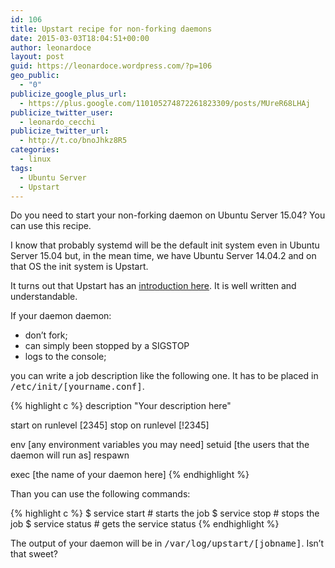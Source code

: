 ```yaml
---
id: 106
title: Upstart recipe for non-forking daemons
date: 2015-03-03T18:04:51+00:00
author: leonardoce
layout: post
guid: https://leonardoce.wordpress.com/?p=106
geo_public:
  - "0"
publicize_google_plus_url:
  - https://plus.google.com/110105274872261823309/posts/MUreR68LHAj
publicize_twitter_user:
  - leonardo_cecchi
publicize_twitter_url:
  - http://t.co/bnoJhkz8R5
categories:
  - linux
tags:
  - Ubuntu Server
  - Upstart
---
```

Do you need to start your non-forking daemon on Ubuntu Server 15.04? You can use this recipe.
<!--more-->

I know that probably systemd will be the default init system even in Ubuntu Server 15.04 but, in the mean time, we have Ubuntu Server 14.04.2 and on that OS the init system is Upstart.

It turns out that Upstart has an [introduction here](http://upstart.ubuntu.com/cookbook/). It is well written and understandable.

If your daemon daemon:

  * don&#8217;t fork;
  * can simply been stopped by a SIGSTOP
  * logs to the console;

you can write a job description like the following one. It has to be placed in <tt>/etc/init/[yourname.conf]</tt>.

{% highlight c %}
description "Your description here"

start on runlevel [2345]
stop on runlevel [!2345]

env [any environment variables you may need]
setuid [the users that the daemon will run as]
respawn

exec [the name of your daemon here]
{% endhighlight %}

Than you can use the following commands:

{% highlight c %}
$ service start <jobname> # starts the job
$ service stop <jobname> # stops the job
$ service status <jobname> # gets the service status
{% endhighlight %}

The output of your daemon will be in <tt>/var/log/upstart/[jobname]</tt>. Isn&#8217;t that sweet?